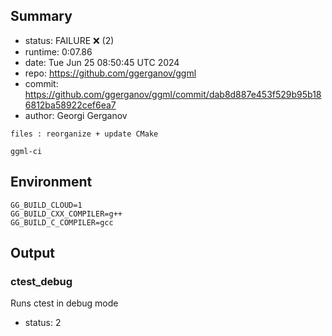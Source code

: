 ## Summary

- status:  FAILURE ❌ (2)
- runtime: 0:07.86
- date:    Tue Jun 25 08:50:45 UTC 2024
- repo:    https://github.com/ggerganov/ggml
- commit:  https://github.com/ggerganov/ggml/commit/dab8d887e453f529b95b186812ba58922cef6ea7
- author:  Georgi Gerganov
```
files : reorganize + update CMake

ggml-ci
```

## Environment

```
GG_BUILD_CLOUD=1
GG_BUILD_CXX_COMPILER=g++
GG_BUILD_C_COMPILER=gcc
```

## Output

### ctest_debug

Runs ctest in debug mode
- status: 2
```

```

